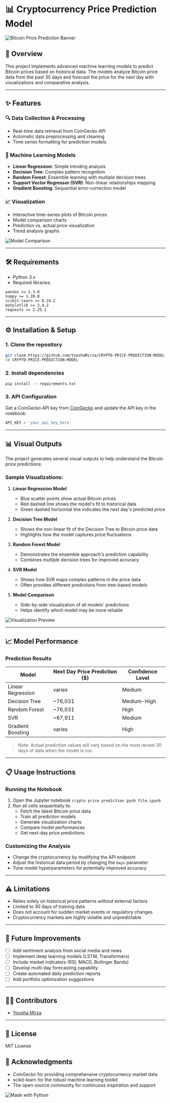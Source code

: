 # 📊 Cryptocurrency Price Prediction Model

![Bitcoin Price Prediction Banner](https://img.shields.io/badge/Bitcoin-Price%20Prediction-orange?style=for-the-badge&logo=bitcoin)

## 📝 Overview
This project implements advanced machine learning models to predict Bitcoin prices based on historical data. The models analyze Bitcoin price data from the past 30 days and forecast the price for the next day with visualizations and comparative analysis.

---

## ✨ Features

### 🔍 Data Collection & Processing
- Real-time data retrieval from CoinGecko API
- Automatic data preprocessing and cleaning
- Time series formatting for prediction models

### 🤖 Machine Learning Models
- **Linear Regression**: Simple trending analysis
- **Decision Tree**: Complex pattern recognition 
- **Random Forest**: Ensemble learning with multiple decision trees
- **Support Vector Regressor (SVR)**: Non-linear relationships mapping
- **Gradient Boosting**: Sequential error-correction model

### 📈 Visualization
- Interactive time-series plots of Bitcoin prices
- Model comparison charts
- Prediction vs. actual price visualization
- Trend analysis graphs

![Model Comparison](https://img.shields.io/badge/Visualizations-Interactive%20Plots-blue?style=flat-square&logo=chart.js)

---

## 🛠️ Requirements
- Python 3.x
- Required libraries:
```
pandas >= 1.3.0
numpy >= 1.20.0
scikit-learn >= 0.24.2
matplotlib >= 3.4.2
requests >= 2.25.1
```

---

## ⚙️ Installation & Setup

### 1. Clone the repository
```bash
git clone https://github.com/YooshaMirza/CRYPTO-PRICE-PREDICTION-MODEL.git
cd CRYPTO-PRICE-PREDICTION-MODEL
```

### 2. Install dependencies
```bash
pip install -r requirements.txt
```

### 3. API Configuration
Get a CoinGecko API key from [CoinGecko](https://www.coingecko.com/en/api) and update the API key in the notebook:
```python
API_KEY = 'your_api_key_here'
```

---

## 📊 Visual Outputs

The project generates several visual outputs to help understand the Bitcoin price predictions:

### Sample Visualizations:

1. **Linear Regression Model**
   - Blue scatter points show actual Bitcoin prices
   - Red dashed line shows the model's fit to historical data
   - Green dashed horizontal line indicates the next day's predicted price

2. **Decision Tree Model**
   - Shows the non-linear fit of the Decision Tree to Bitcoin price data
   - Highlights how the model captures price fluctuations

3. **Random Forest Model**
   - Demonstrates the ensemble approach's prediction capability
   - Combines multiple decision trees for improved accuracy

4. **SVR Model**
   - Shows how SVR maps complex patterns in the price data
   - Often provides different predictions from tree-based models

5. **Model Comparison**
   - Side-by-side visualization of all models' predictions
   - Helps identify which model may be more reliable

![Visualization Preview](https://img.shields.io/badge/Interactive-Charts-green?style=flat-square&logo=plotly)

---

## 📈 Model Performance

### Prediction Results
| Model | Next Day Price Prediction ($) | Confidence Level |
|-------|-------------------------------|------------------|
| Linear Regression | varies | Medium |
| Decision Tree | ~76,031 | Medium-High |
| Random Forest | ~76,031 | High |
| SVR | ~67,911 | Medium |
| Gradient Boosting | varies | High |

> Note: Actual prediction values will vary based on the most recent 30 days of data when the model is run.

---

## 📋 Usage Instructions

### Running the Notebook
1. Open the Jupyter notebook `crypto price prediction pynb file.ipynb`
2. Run all cells sequentially to:
   - Fetch the latest Bitcoin price data
   - Train all prediction models
   - Generate visualization charts
   - Compare model performances
   - Get next-day price predictions

### Customizing the Analysis
- Change the cryptocurrency by modifying the API endpoint
- Adjust the historical data period by changing the `days` parameter
- Tune model hyperparameters for potentially improved accuracy

---

## ⚠️ Limitations
- Relies solely on historical price patterns without external factors
- Limited to 30 days of training data
- Does not account for sudden market events or regulatory changes
- Cryptocurrency markets are highly volatile and unpredictable

---

## 🚀 Future Improvements
- [ ] Add sentiment analysis from social media and news
- [ ] Implement deep learning models (LSTM, Transformers)
- [ ] Include market indicators (RSI, MACD, Bollinger Bands)
- [ ] Develop multi-day forecasting capability
- [ ] Create automated daily prediction reports
- [ ] Add portfolio optimization suggestions

---

## 👨‍💻 Contributors
- [Yoosha Mirza](https://github.com/YooshaMirza)

---

## 📄 License
MIT License

## 🙏 Acknowledgments
- CoinGecko for providing comprehensive cryptocurrency market data
- scikit-learn for the robust machine learning toolkit
- The open-source community for continuous inspiration and support

![Made with Python](https://img.shields.io/badge/Made%20with-Python-1f425f.svg)
